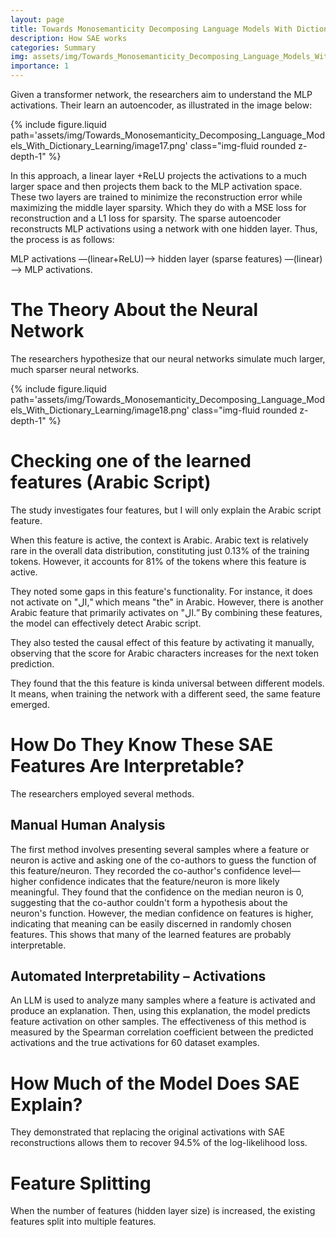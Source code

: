 ```yaml
---
layout: page
title: Towards Monosemanticity Decomposing Language Models With Dictionary Learning
description: How SAE works
categories: Summary
img: assets/img/Towards_Monosemanticity_Decomposing_Language_Models_With_Dictionary_Learning/image17.png 
importance: 1
---
```



Given a transformer network, the researchers aim to understand the MLP activations. Their learn an autoencoder, as illustrated in the image below:

<div class="row">
    <div class="col-sm mt-3 mt-md-0">
        {% include figure.liquid path='assets/img/Towards_Monosemanticity_Decomposing_Language_Models_With_Dictionary_Learning/image17.png' class="img-fluid rounded z-depth-1" %}
    </div>
</div>

In this approach, a linear layer +ReLU projects the activations to a much larger space and then projects them back to the MLP activation space. These two layers are trained to minimize the reconstruction error while maximizing the middle layer sparsity. Which they do with a MSE loss for reconstruction and a L1 loss for sparsity.
The sparse autoencoder reconstructs MLP activations using a network with one hidden layer. Thus, the process is as follows:

MLP activations —(linear+ReLU)—> hidden layer (sparse features) —(linear)—> MLP activations.

# The Theory About the Neural Network

The researchers hypothesize that our neural networks simulate much larger, much sparser neural networks.

<div class="row">
    <div class="col-sm mt-3 mt-md-0">
        {% include figure.liquid path='assets/img/Towards_Monosemanticity_Decomposing_Language_Models_With_Dictionary_Learning/image18.png' class="img-fluid rounded z-depth-1" %}
    </div>
</div>

# Checking one of the learned features (Arabic Script)

The study investigates four features, but I will only explain the Arabic script feature.

When this feature is active, the context is Arabic. Arabic text is relatively rare in the overall data distribution, constituting just 0.13% of the training tokens. However, it accounts for 81% of the tokens where this feature is active.

They noted some gaps in this feature's functionality. For instance, it does not activate on "ال," which means "the" in Arabic. However, there is another Arabic feature that primarily activates on "ال.” By combining these features, the model can effectively detect Arabic script.

They also tested the causal effect of this feature by activating it manually, observing that the score for Arabic characters increases for the next token prediction.

They found that the this feature is kinda universal between different models. It means, when training the network with a different seed, the same feature emerged.

# How Do They Know These SAE Features Are Interpretable?

The researchers employed several methods.

## Manual Human Analysis

The first method involves presenting several samples where a feature or neuron is active and asking one of the co-authors to guess the function of this feature/neuron. They recorded the co-author's confidence level—higher confidence indicates that the feature/neuron is more likely meaningful. They found that the confidence on the median neuron is 0, suggesting that the co-author couldn't form a hypothesis about the neuron's function. However, the median confidence on features is higher, indicating that meaning can be easily discerned in randomly chosen features.
This shows that many of the learned features are probably interpretable. 

## Automated Interpretability – Activations

An LLM is used to analyze many samples where a feature is activated and produce an explanation. Then, using this explanation, the model predicts feature activation on other samples. The effectiveness of this method is measured by the Spearman correlation coefficient between the predicted activations and the true activations for 60 dataset examples.

# How Much of the Model Does SAE Explain?

They demonstrated that replacing the original activations with SAE reconstructions allows them to recover 94.5% of the log-likelihood loss.

# Feature Splitting

When the number of features (hidden layer size) is increased, the existing features split into multiple features.
